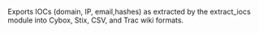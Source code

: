 Exports IOCs (domain, IP, email,hashes) as extracted by the extract_iocs module into Cybox, Stix, CSV, and Trac wiki formats.
